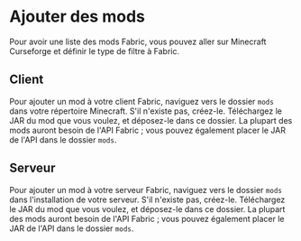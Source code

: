 # Ajouter des mods

Pour avoir une liste des mods Fabric, vous pouvez aller sur Minecraft Curseforge et définir le type de filtre à Fabric.

## Client

Pour ajouter un mod à votre client Fabric, naviguez vers le dossier `mods` dans votre répertoire Minecraft. S'il n'existe pas, créez-le. Téléchargez le JAR du mod que vous voulez, et déposez-le dans ce dossier. La plupart des mods auront besoin de l'API Fabric ; vous pouvez également placer le JAR de l'API dans le dossier `mods`.

## Serveur

Pour ajouter un mod à votre serveur Fabric, naviguez vers le dossier `mods` dans l'installation de votre serveur. S'il n'existe pas, créez-le. Téléchargez le JAR du mod que vous voulez, et déposez-le dans ce dossier. La plupart des mods auront besoin de l'API Fabric ; vous pouvez également placer le JAR de l'API dans le dossier `mods`.

